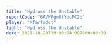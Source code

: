 ```yaml
---
title: "Hydross the Unstable"
reportCode: "6AVWPgm8tYbcFC2q"
player: "Mfarfadet"
fight: "Hydross the Unstable"
date: 2021-10-20T19:00:04.987000+00:00
---
```

